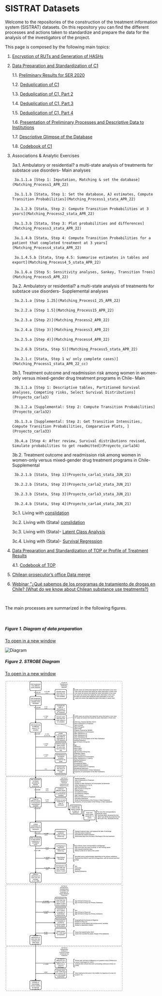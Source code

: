 # SISTRAT Datasets

Welcome to the repositories of the construction of the treatment information system (SISTRAT) datasets. On this repository you can find the different processes and actions taken to standardize and prepare the data for the analysis of the investigators of the project.

This page is composed by the following main topics:

1. [Encryption of RUTs and Generation of HASHs](Encript.html)

2. [Data Preparation and Standardization of C1](Data_prep_C1) 

    1.1. [Preliminary Results for SER 2020](SER_Stata.html)
    
    1.2. [Deduplication of C1](Duplicates)
    
    1.3. [Deduplication of C1, Part 2](Duplicates2)
    
    1.4. [Deduplication of C1, Part 3](Duplicates3)
    
    1.5. [Deduplication of C1, Part 4](Duplicates4)
    
    1.6. [Presentation of Preliminary Processes and Descriptive Data to Institutions](Presentación2)
    
    1.7. [Descriptive Glimpse of the Database](Desc)
    
    1.8. [Codebook of C1](codebook)

3. Associations & Analytic Exercises

    3a.1. Ambulatory or residential? a multi-state analysis of treatments for substace use disorders- Main analyses
    
        3a.1.1.a [Step 1: Imputation, Matching & set the database](Matching_Process1_APR_22)
        
        3a.1.1.b [Stata, Step 1: Set the database, AJ estimates, Compute Transition Probabilities](Matching_Process1_stata_APR_22)
    
        3a.1.2.b [Stata, Step 2: Compute Transition Probabilities at 3 years](Matching_Process2_stata_APR_22)
    
        3a.1.3.b [Stata, Step 3: Plot probabilities and differences](Matching_Process3_stata_APR_22)
    
        3a.1.4.b [Stata, Step 4: Compute Transition Probabilities for a patient that completed treatment at 3 years](Matching_Process4_stata_APR_22)
    
        3a.1.4.5.b [Stata, Step 4.5: Summarise estimates in tables and export](Matching_Process4_5_stata_APR_22)
        
        3a.1.6.a [Step 5: Sensitivity analyses, Sankey, Transition Trees](Matching_Process5_APR_22) 
    
    3a.2. Ambulatory or residential? a multi-state analysis of treatments for substace use disorders- Supplemental analyses
    
        3a.2.1.a [Step 1.25](Matching_Process1_25_APR_22)
        
        3a.2.2.a [Step 1.5](Matching_Process15_APR_22)
 
        3a.2.3.a [Step 2)](Matching_Process2_APR_22)
   
        3a.2.4.a [Step 3)](Matching_Process3_APR_22)
    
        3a.2.5.a [Step 4)](Matching_Process4_APR_22)
    
        3a.2.6.b [Stata, Step 5)](Matching_Process5_stata_APR_22)
    
        3a.2.1.c [Stata, Step 1 w/ only complete cases)](Matching_Process1_stata_APR_22_cc)
    
    3b.1. Treatment outcome and readmission risk among women in women-only versus mixed-gender drug treatment programs in Chile- Main
    
        3b.1.1.a [Step 1: Descriptive tables, Partitioned Survival analyses, Competing risks, Select Survival Distributions](Proyecto_carla3)
    
        3b.1.2.a [Supplemental: Step 2: Compute Transition Probabilities](Proyecto_carla32)
    
        3b.1.3.a [Supplemental: Step 2: Get Transition Intensities, Compute Transition Probabilities, Comparative Plots, ](Proyecto_carla33)
    
        3b.4.a [Step 4: After review, Survival distributions revised, Simulate probabilities to get readmitted](Proyecto_carla34)
    
    3b.2. Treatment outcome and readmission risk among women in women-only versus mixed-gender drug treatment programs in Chile- Supplemental
  
        3b.2.1.b [Stata, Step 1](Proyecto_carla1_stata_JUN_21)
        
        3b.2.2.b [Stata, Step 2](Proyecto_carla2_stata_JUN_21)
        
        3b.2.3.b [Stata, Step 3](Proyecto_carla3_stata_JUN_21)
        
        3b.2.4.b [Stata, Step 4](Proyecto_carla4_stata_JUN_21)
        
    3c.1. Living with [conslidation](analisis_joel2)
    
    3c.2. Living with (Stata) [conslidation](analisis_joel_oct_2021_stata1)
    
    3c.3. Living with (Stata)- [Latent Class Analysis](analisis_joel_oct_2021_stata2)
    
    3c.4. Living with (Stata)- [Survival Regression](analisis_joel_oct_2021_stata3)
  
4. [Data Preparation and Standardization of TOP or Profile of Treatment Results](Data_prep_TOP)

    4.1. [Codebook of TOP](codebook_TOP)

5. [Chilean prosecutor’s office Data merge](Fiscalia_merge)

6. [Webinar "¿Qué sabemos de los programas de tratamiento de drogas en Chile? (What do we know about Chilean substance use treatments?)](https://youtu.be/xuROIbzEw5I)

<br>

The main processes are summarized in the following figures.

<br>

##### Figure 1. Diagram of data preparation
<a href="https://fondecytacc.github.io/SUD_health_Chile.github.io/Figures/RUT_Administraci%C3%B3n.svg" target="_blank">To open in a new window</a>

![Diagram](Figures/RUT_Administración.svg) 

##### Figure 2. STROBE Diagram
<a href="https://fondecytacc.github.io/SUD_health_Chile.github.io/Figures/Diagram_STROBE.svg" target="_blank">To open in a new window</a>

![STROBE](Figures/Diagram_STROBE.svg)